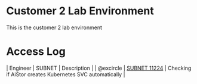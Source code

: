 # Customer 2 Lab Environment

This is the customer 2 lab environment


# Access Log

| Engineer | SUBNET | Description |
| @excircle | [SUBNET 11224](#) | Checking if AiStor creates Kubernetes SVC automatically |